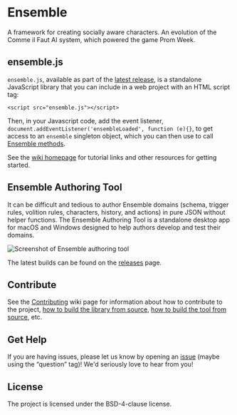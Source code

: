 # Ensemble

A framework for creating socially aware characters. An evolution of the Comme il Faut AI system, which powered the game Prom Week.

## ensemble.js

`ensemble.js`, available as part of the [latest release](https://github.com/ensemble-engine/ensemble/releases/latest), is a standalone JavaScript library that you can include in a web project with an HTML script tag:

`<script src="ensemble.js"></script>`

Then, in your Javascript code, add the event listener, `document.addEventListener('ensembleLoaded', function (e){}`, to get access to an `ensemble` singleton object, which you can then use to call [Ensemble methods](https://github.com/ensemble-engine/ensemble/wiki/Ensemble-API).

See the [wiki homepage](https://github.com/ensemble-engine/ensemble/wiki/) for tutorial links and other resources for getting started.

## Ensemble Authoring Tool

It can be difficult and tedious to author Ensemble domains (schema, trigger rules, volition rules, characters, history, and actions) in pure JSON without helper functions. The Ensemble Authoring Tool is a standalone desktop app for macOS and Windows designed to help authors develop and test their domains.

![Screenshot of Ensemble authoring tool](https://raw.githubusercontent.com/ensemble-engine/ensemble/master/docs/toolscreenshot.png)

The latest builds can be found on the [releases](https://github.com/ensemble-engine/ensemble/releases/latest) page.

## Contribute

See the [Contributing](https://github.com/ensemble-engine/ensemble/wiki/Contributing) wiki page for information about how to contribute to the project, [how to build the library from source](https://github.com/ensemble-engine/ensemble/wiki/Developing-Ensemble-Core), [how to build the tool from source](https://github.com/ensemble-engine/ensemble/wiki/Developing-the-Authoring-Tool), etc. 

## Get Help
If you are having issues, please let us know by opening an [issue](https://github.com/ensemble-engine/ensemble/issues) (maybe using the “question” tag)! We'd seriously love to hear from you!

## License
The project is licensed under the BSD-4-clause license.
